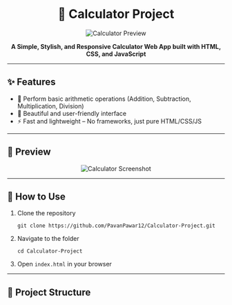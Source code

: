 <h1 align="center">🧮 Calculator Project</h1>

<p align="center">
  <img src="https://via.placeholder.com/600x300?text=Calculator+App+Preview" alt="Calculator Preview" />
</p>

<p align="center">
  <b>A Simple, Stylish, and Responsive Calculator Web App built with HTML, CSS, and JavaScript</b>
</p>

<hr>

<h2>✨ Features</h2>

<ul>
  <li>🧠 Perform basic arithmetic operations (Addition, Subtraction, Multiplication, Division)</li>
  <li>🎨 Beautiful and user-friendly interface</li>
  <li>⚡ Fast and lightweight – No frameworks, just pure HTML/CSS/JS</li>
</ul>

<hr>

<h2>📸 Preview</h2>

<p align="center">
  <img src="https://via.placeholder.com/400x200?text=Live+Calculator+Demo" alt="Calculator Screenshot" />
</p>

<hr>

<h2>🚀 How to Use</h2>

<ol>
  <li>Clone the repository</li>

  <pre><code>git clone https://github.com/PavanPawar12/Calculator-Project.git</code></pre>

  <li>Navigate to the folder</li>

  <pre><code>cd Calculator-Project</code></pre>

  <li>Open <code>index.html</code> in your browser</li>
</ol>

<hr>

<h2>📂 Project Structure</h2>

